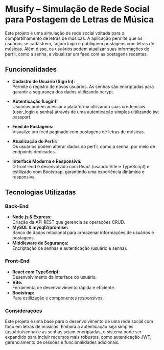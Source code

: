 # Musify – Simulação de Rede Social para Postagem de Letras de Música

Este projeto é uma simulação de rede social voltada para o compartilhamento de letras de músicas. A aplicação permite que os usuários se cadastrem, façam login e publiquem postagens com letras de músicas. Além disso, os usuários podem atualizar suas informações de perfil, como a senha, e visualizar um feed com as postagens recentes.

## Funcionalidades

- **Cadastro de Usuário (Sign In):**  
  Permite o registro de novos usuários. As senhas são encriptadas para garantir a segurança dos dados ultilizando bcrypt.

- **Autenticação (Login):**  
  Usuários podem acessar a plataforma utilizando suas credenciais (user_login e senha) através de uma autenticação simples ultilizando jwt passport.

- **Feed de Postagens:**  
  Visualize um feed paginado com postagens de letras de músicas.

- **Atualização do Perfil:**  
  Os usuários podem alterar dados do perfil, como a senha, por meio de endpoints dedicados.

- **Interface Moderna e Responsiva:**  
  O front-end é desenvolvido com React (usando Vite e TypeScript) e estilizado com Bootstrap, garantindo uma experiência dinâmica e responsiva.

## Tecnologias Utilizadas

### Back-End

- **Node.js & Express:**  
  Criação da API REST que gerencia as operações CRUD.
- **MySQL & mysql2/promise:**  
  Banco de dados relacional para armazenar informações de usuários e postagens.
- **Middleware de Segurança:**  
  Encriptação de senhas e autenticação (usuário e senha).

### Front-End

- **React com TypeScript:**  
  Desenvolvimento da interface do usuário.
- **Vite:**  
  Ferramenta de desenvolvimento rápida e eficiente.
- **Bootstrap:**  
  Para estilização e componentes responsivos.

### Considerações

Este projeto é uma base para o desenvolvimento de uma rede social com foco em letras de músicas. Embora a autenticação seja simples (usuário/senha) e as senhas sejam encriptadas, o sistema pode ser expandido para incluir recursos mais robustos, como autenticação JWT, gerenciamento de sessões e funcionalidades adicionais.
